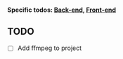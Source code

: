 #### Specific todos: [Back-end](back-end/todo.md), [Front-end](front-end/todo.md)

## TODO

- [ ] Add ffmpeg to project
